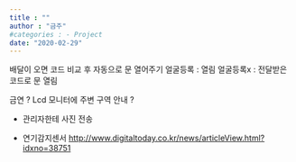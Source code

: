 ```yaml
---
title : ""
author : "금주"
#categories : - Project
date: "2020-02-29"
---
```

배달이 오면 코드 비교 후 자동으로 문 열어주기
얼굴등록 : 열림
얼굴등록x : 전달받은 코드로 문 열림


금연 ?
Lcd 모니터에 주변 구역 안내 ?
+ 관리자한테 사진 전송
- 연기감지센서
http://www.digitaltoday.co.kr/news/articleView.html?idxno=38751